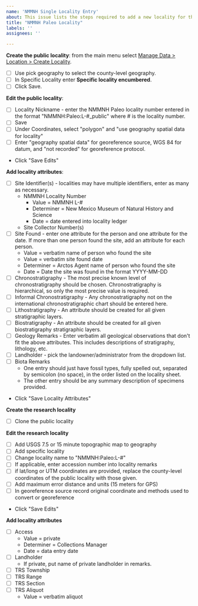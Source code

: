 ```yaml
---
name: 'NMMNH Single Locality Entry'
about: This issue lists the steps required to add a new locality for the New Mexico Museum of Natural History and Science Paleontology Collection
title: "NMMNH Paleo Locality"
labels: ''
assignees: ''

---
```


**Create the public locality**: from the main menu select [Manage Data > Location > Create Locality](https://arctos.database.museum/editLocality.cfm?action=newLocality).
 - [ ] Use pick geography to select the county-level geography.
 - [ ] In Specific Locality enter **Specific locality encumbered**.
 - [ ] Click Save.

**Edit the public locality**:
 - [ ] Locality Nickname - enter the NMMNH Paleo locality number entered in the format "NMMNH:Paleo:L-#_public" where # is the locality number.
 - [ ] Save
 - [ ] Under Coordinates, select "polygon" and "use geography spatial data for locality"
 - [ ] Enter "geography spatial data" for georeference source, WGS 84 for datum, and "not recorded" for georeference protocol.
 - Click "Save Edits"

**Add locality attributes**:
 - [ ] Site Identifier(s) - localities may have multiple identifiers, enter as many as necessary.
     - NMMNH Locality Number
       - Value = NMMNH L-#
       - Determiner = New Mexico Museum of Natural History and Science
       - Date = date entered into locality ledger
     - Site Collector Number(s)
- [ ] Site Found - enter one attribute for the person and one attribute for the date. If more than one person found the site, add an attribute for each person. 
     - Value = verbatim name of person who found the site
     - Value = verbatim site found date
     - Determiner = Arctos Agent name of person who found the site
     - Date = Date the site was found in the format YYYY-MM-DD 
- [ ] Chronostratigraphy - The most precise known level of chronostratigraphy should be chosen. Chronostratigraphy is hierarchical, so only the most precise value is required.
- [ ] Informal Chronostratigraphy - Any chronostratigraphy not on the international chronostratigraphic chart should be entered here. 
- [ ] Lithostratigraphy - An attribute should be created for all given stratigraphic layers.
- [ ] Biostratigraphy - An attribute should be created for all given biostratigraphy stratigraphic layers.
- [ ] Geology Remarks - Enter verbatim all geological observations that don't fit the above attributes. This includes descriptions of stratigraphy, lithology, etc.
- [ ] Landholder - pick the landowner/administrator from the dropdown list.
- [ ] Biota Remarks
    - One entry should just have fossil types, fully spelled out, separated by semicolon (no space), in the order listed on the locality sheet.
    - The other entry should be any summary description of specimens provided.
- Click "Save Locality Attributes"
    
**Create the research locality**
- [ ] Clone the public locality

**Edit the research locality**
- [ ] Add USGS 7.5 or 15 minute topographic map to geography
- [ ] Add specific locality
- [ ] Change locality name to "NMMNH:Paleo:L-#"
- [ ] If applicable, enter accession number into locality remarks
- [ ] if lat/long or UTM coordinates are provided, replace the county-level coordinates of the public locality with those given.
- [ ] Add maximum error distance and units (15 meters for GPS)
- [ ] In georeference source record original coordinate and methods used to convert or georeference
- Click "Save Edits"

**Add locality attributes**
- [ ] Access
    - Value = private
    - Determiner = Collections Manager
    - Date = data entry date
- [ ] Landholder
    - If private, put name of private landholder in remarks.
- [ ] TRS Township
- [ ] TRS Range
- [ ] TRS Section
- [ ] TRS Aliquot
    - Value = verbatim aliquot


